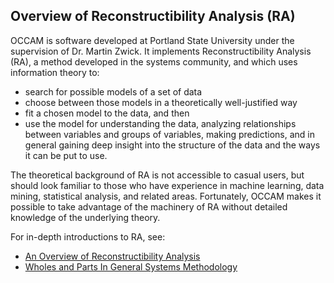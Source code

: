## Overview of Reconstructibility Analysis (RA)

OCCAM is software developed at Portland State University under the supervision of Dr. Martin Zwick. It implements Reconstructibility Analysis (RA), a method developed in the systems community, and which uses information theory to:

* search for possible models of a set of data 
* choose between those models in a theoretically well-justified way 
* fit a chosen model to the data, and then
* use the model for understanding the data, analyzing relationships between variables and groups of variables, making predictions, and in general gaining deep insight into the structure of the data and the ways it can be put to use.

The theoretical background of RA is not accessible to casual users, but should look familiar to those who have experience in machine learning, data mining, statistical analysis, and related areas. Fortunately, OCCAM makes it possible to take advantage of the machinery of RA without detailed knowledge of the underlying theory. 

For in-depth introductions to RA, see:

* [An Overview of Reconstructibility Analysis](https://www.pdx.edu/sysc/sites/www.pdx.edu.sysc/files/overview.pdf)
* [Wholes and Parts In General Systems Methodology](https://www.pdx.edu/sites/www.pdx.edu.sysc/files/sysc_wholesg.pdf)


